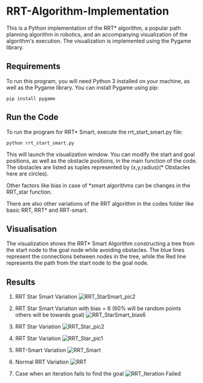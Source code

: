# RRT-Algorithm-Implementation
This is a Python implementation of the RRT* algorithm, a popular path planning algorithm in robotics, and an accompanying visualization of the algorithm's execution. The visualization is implemented using the Pygame library.

## Requirements
To run this program, you will need Python 3 installed on your machine, as well as the Pygame library. You can install Pygame using pip:

`
pip install pygame
`
## Run the Code
To run the program for RRT* Smart, execute the rrt_start_smart.py file:

`python rrt_start_smart.py`

This will launch the visualization window. You can modify the start and goal positions, as well as the obstacle positions, in the main function of the code. The obstacles are listed as tuples represented by (x,y,radius)(* Obstacles here are circles).

Other factors like bias in case of *smart algorithms can be changes in the RRT_star function.

There are also other variations of the RRT algorithm in the codes folder like basic RRT, RRT* and RRT-smart. 

## Visualisation
The visualization shows the RRT* Smart Algorithm constructing a tree from the start node to the goal node while avoiding obstacles. The blue lines represent the connections between nodes in the tree, while the Red line represents the path from the start node to the goal node.

## Results
1. RRT Star Smart Variation
![RRT_StarSmart_pic2](https://user-images.githubusercontent.com/88196192/220945227-65ec26a9-54be-42e0-b705-fc78573a1df8.png)

2. RRT Star Smart Variation with bias = 6 (60% will be random points others will be towards goal)
![RRT_StarSmart_bias6](https://user-images.githubusercontent.com/88196192/220945962-7109a57c-64c6-414b-8893-70367b1aa79a.png)

3. RRT Star Variation
![RRT_Star_pic2](https://user-images.githubusercontent.com/88196192/220945961-a2605e9e-4f8f-4ede-a1f3-ff87a4d9c796.png)

4. RRT Star Variation
![RRT_Star_pic1](https://user-images.githubusercontent.com/88196192/220945963-6d44bc21-d210-49ab-936c-d81d1eabc4da.png)

5. RRT-Smart Variation
![RRT_Smart](https://user-images.githubusercontent.com/88196192/220945964-89d81bf9-c803-4cbc-a45b-79aab9be6c5e.png)

6. Normal RRT Variation
![RRT](https://user-images.githubusercontent.com/88196192/220945980-3f5c0871-178e-43d4-8f36-7a12ea613cab.png)

6. Case when an iteration fails to find the goal
![RRT_Iteration Failed](https://user-images.githubusercontent.com/88196192/220945992-e23510f6-794f-4dbf-8552-329409df77d7.png)

